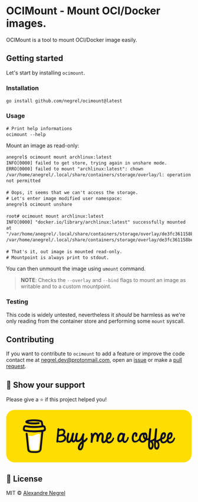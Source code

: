 # OCIMount - Mount OCI/Docker images.

OCIMount is a tool to mount OCI/Docker image easily.

## Getting started

Let's start by installing `ocimount`.

### Installation

```shell
go install github.com/negrel/ocimount@latest
```

### Usage

```shell
# Print help informations
ocimount --help
```

Mount an image as read-only:
```shell
anegrel$ ocimount mount archlinux:latest
INFO[0000] failed to get store, trying again in unshare mode.
ERRO[0000] failed to mount "archlinux:latest": chown /var/home/anegrel/.local/share/containers/storage/overlay/l: operation not permitted

# Oops, it seems that we can't access the storage.
# Let's enter image modified user namespace:
anegrel$ ocimount unshare

root# ocimount mount archlinux:latest
INFO[0000] "docker.io/library/archlinux:latest" successfully mounted at "/var/home/anegrel/.local/share/containers/storage/overlay/de3fc361158be7fbfc230f523b9df392bcf95cba5cf88141292374bf1ec7d2a7/merged".
/var/home/anegrel/.local/share/containers/storage/overlay/de3fc361158be7fbfc230f523b9df392bcf95cba5cf88141292374bf1ec7d2a7/merged

# That's it, out image is mounted read-only.
# Mountpoint is always print to stdout.
```

You can then unmount the image using `umount` command.

> **NOTE**: Checks the `--overlay` and `--bind` flags to mount an image as writable and to a custom mountpoint.

### Testing

This code is widely untested, nevertheless it *should* be harmless as we're only reading from the container store
and performing some `mount` syscall.

## Contributing

If you want to contribute to `ocimount` to add a feature or improve the code contact
me at [negrel.dev@protonmail.com](mailto:negrel.dev@protonmail.com), open an
[issue](https://github.com/negrel/ocimount/issues) or make a
[pull request](https://github.com/negrel/ocimount/pulls).

## :stars: Show your support

Please give a :star: if this project helped you!

[![buy me a coffee](.github/images/bmc-button.png)](https://www.buymeacoffee.com/negrel)

## :scroll: License

MIT © [Alexandre Negrel](https://www.negrel.dev/)
